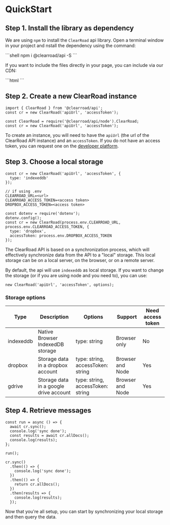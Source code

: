 # QuickStart

## Step 1. Install the library as dependency

We are using `npm` to install the `ClearRoad` api library.
Open a terminal window in your project and nstall the dependency using the command:

<div class="full-column"></div>
```shell
npm i @clearroad/api -S
```

If you want to include the files directly in your page, you can include via our CDN:

<div class="full-column"></div>
```html
<script src="https://clearroadlab.azureedge.net/lib/rsvp.js"></script>
<script src="https://clearroadlab.azureedge.net/lib/jio.js"></script>
<script src="https://clearroadlab.azureedge.net/api/clearroad.js"></script>
```

## Step 2. Create a new ClearRoad instance

```javascript--browser
import { ClearRoad } from '@clearroad/api';
const cr = new ClearRoad('apiUrl', 'accessToken');
```

```javascript--node
const ClearRoad = require('@clearroad/api/node').ClearRoad;
const cr = new ClearRoad('apiUrl', 'accessToken');
```

To create an instance, you will need to have the `apiUrl` (the url of the ClearRoad API instance) and an `accessToken`.
If you do not have an access token, you can request one on the [developer platform](https://api.clearroadlab.io/developer/).

## Step 3. Choose a local storage

```javascript--browser
const cr = new ClearRoad('apiUrl', 'accessToken', {
  type: 'indexeddb'
});
```

```javascript--node
// if using .env
CLEARROAD_URL=<url>
CLEARROAD_ACCESS_TOKEN=<access token>
DROPBOX_ACCESS_TOKEN=<access token>

const dotenv = require('dotenv');
dotenv.config();
const cr = new ClearRoad(process.env.CLEARROAD_URL, process.env.CLEARROAD_ACCESS_TOKEN, {
  type: 'dropbox',
  accessToken: process.env.DROPBOX_ACCESS_TOKEN
});
```

The ClearRoad API is based on a synchronization process, which will effectively synchronize data from the API to a "local" storage. This local storage can be on a local server, on the browser, or on a remote server.

By default, the api will use `indexeddb` as local storage. If you want to change the storage (or if you are using node and you need to), you can use:

`new ClearRoad('apiUrl', 'accessToken', options);`

### Storage options

Type | Description | Options | Support | Need access token
--------- | --------- | ----------- | ----------- | -----------
indexeddb | Native Browser IndexedDB storage | type: string | Browser only | No
dropbox | Storage data in a dropbox account | type: string, accessToken: string | Browser and Node | Yes
gdrive | Storage data in a google drive account | type: string, accessToken: string | Browser and Node | Yes

## Step 4. Retrieve messages

```javascript--browser
const run = async () => {
  await cr.sync();
  console.log('sync done');
  const results = await cr.allDocs();
  console.log(results);
};

run();
```

```javascript--node
cr.sync()
  .then(() => {
    console.log('sync done');
  })
  .then(() => {
    return cr.allDocs();
  })
  .then(results => {
    console.log(results);
  });
```

Now that you're all setup, you can start by synchronizing your local storage and then query the data.
